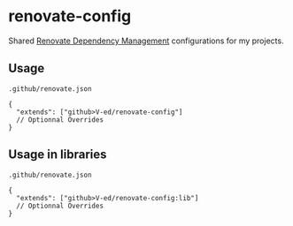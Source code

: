 # renovate-config

Shared [Renovate Dependency Management](https://docs.renovatebot.com/config-presets/) configurations for my projects.

## Usage

`.github/renovate.json`

```jsonc
{
  "extends": ["github>V-ed/renovate-config"]
  // Optionnal Overrides
}
```

## Usage in libraries

`.github/renovate.json`

```jsonc
{
  "extends": ["github>V-ed/renovate-config:lib"]
  // Optionnal Overrides
}
```
